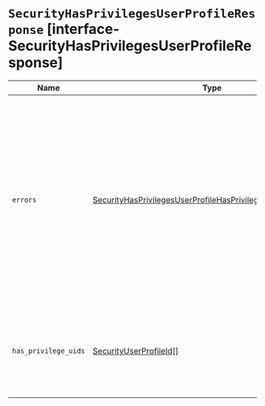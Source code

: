 # `SecurityHasPrivilegesUserProfileResponse` [interface-SecurityHasPrivilegesUserProfileResponse]

| Name | Type | Description |
| - | - | - |
| `errors` | [SecurityHasPrivilegesUserProfileHasPrivilegesUserProfileErrors](./SecurityHasPrivilegesUserProfileHasPrivilegesUserProfileErrors.md) | The subset of the requested profile IDs for which an error was encountered. It does not include the missing profile IDs or the profile IDs of the users that do not have all the requested privileges. This field is absent if empty. |
| `has_privilege_uids` | [SecurityUserProfileId](./SecurityUserProfileId.md)[] | The subset of the requested profile IDs of the users that have all the requested privileges. |
